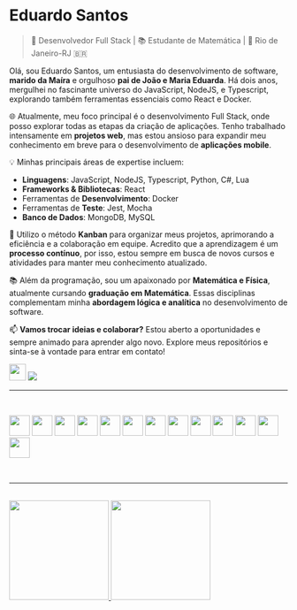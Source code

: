 # Eduardo Santos

> 🚀 Desenvolvedor Full Stack | 📚 Estudante de Matemática | 🏡 Rio de Janeiro-RJ 🇧🇷

Olá, sou Eduardo Santos, um entusiasta do desenvolvimento de software, **marido da Maíra** e orgulhoso **pai de João e Maria Eduarda**. Há dois anos, mergulhei no fascinante universo do JavaScript, NodeJS, e Typescript, explorando também ferramentas essenciais como React e Docker.

🌐 Atualmente, meu foco principal é o desenvolvimento Full Stack, onde posso explorar todas as etapas da criação de aplicações. Tenho trabalhado intensamente em **projetos web**, mas estou ansioso para expandir meu conhecimento em breve para o desenvolvimento de **aplicações mobile**.

💡 Minhas principais áreas de expertise incluem:

- **Linguagens**: JavaScript, NodeJS, Typescript, Python, C#, Lua
- **Frameworks & Bibliotecas**: React
- Ferramentas de **Desenvolvimento**: Docker
- Ferramentas de **Teste**: Jest, Mocha
- **Banco de Dados**: MongoDB, MySQL
  

🔄 Utilizo o método **Kanban** para organizar meus projetos, aprimorando a eficiência e a colaboração em equipe. Acredito que a aprendizagem é um **processo contínuo**, por isso, estou sempre em busca de novos cursos e atividades para manter meu conhecimento atualizado.

📚 Além da programação, sou um apaixonado por **Matemática e Física**, atualmente cursando **graduação em Matemática**. Essas disciplinas complementam minha **abordagem lógica e analítica** no desenvolvimento de software.

📫 **Vamos trocar ideias e colaborar?** Estou aberto a oportunidades e sempre animado para aprender algo novo. Explore meus repositórios e sinta-se à vontade para entrar em contato!

[<img src="https://cdn.jsdelivr.net/gh/devicons/devicon/icons/linkedin/linkedin-original.svg" height=30/>](https://www.linkedin.com/in/eduardosantos0418/)
[<img src="https://img.shields.io/badge/Gmail-D14836?style=for-the-badge&logo=gmail&logoColor=white" target="_blank">](mailto:eduardobs1804@gmail.com)


----

<br>

<img src="https://cdn.jsdelivr.net/gh/devicons/devicon/icons/html5/html5-plain-wordmark.svg" height=37/>    <img src="https://cdn.jsdelivr.net/gh/devicons/devicon/icons/css3/css3-plain-wordmark.svg" height=37/>  <img src="https://cdn.jsdelivr.net/gh/devicons/devicon/icons/javascript/javascript-plain.svg" height=37/>   <img src="https://cdn.jsdelivr.net/gh/devicons/devicon/icons/nodejs/nodejs-plain.svg" height=37/>   <img src="https://cdn.jsdelivr.net/gh/devicons/devicon/icons/react/react-original.svg" height=37/> <img src="https://cdn.jsdelivr.net/gh/devicons/devicon/icons/redux/redux-original.svg" height=37/>   <img src="https://cdn.jsdelivr.net/gh/devicons/devicon/icons/docker/docker-original-wordmark.svg" height=37/>   <img src="https://cdn.jsdelivr.net/gh/devicons/devicon/icons/mysql/mysql-original.svg" height=37/>  <img src="https://cdn.jsdelivr.net/gh/devicons/devicon/icons/jest/jest-plain.svg" height=37/>   <img src="https://cdn.jsdelivr.net/gh/devicons/devicon/icons/git/git-plain-wordmark.svg" height=37/>    <img src="https://cdn.jsdelivr.net/gh/devicons/devicon/icons/mocha/mocha-plain.svg" height=37/> <img src="https://cdn.jsdelivr.net/gh/devicons/devicon/icons/photoshop/photoshop-plain.svg" height=37/> <img src="https://cdn.jsdelivr.net/gh/devicons/devicon/icons/illustrator/illustrator-plain.svg" height=37/>

<br>

----

<br>

<div>
<a href="https://github.com/lobotelho22">
<img height="180em" src="https://github-readme-stats.vercel.app/api/top-langs/?username=lobotelho22&layout=compact&langs_count=7&theme=dracula"/>
<img height="180em" src="https://github-readme-stats.vercel.app/api?username=lobotelho22&show_icons=true&theme=dracula&include_all_commits=true&count_private=true"/>
</div>

          
          




          
